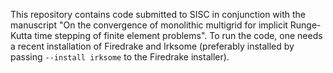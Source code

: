 This repository contains code submitted to SISC in conjunction with the manuscript "On the convergence of monolithic multigrid for implicit Runge-Kutta time stepping of finite element problems".  To run the code, one needs a recent installation of Firedrake and Irksome (preferably installed by passing `--install irksome` to the Firedrake installer).



